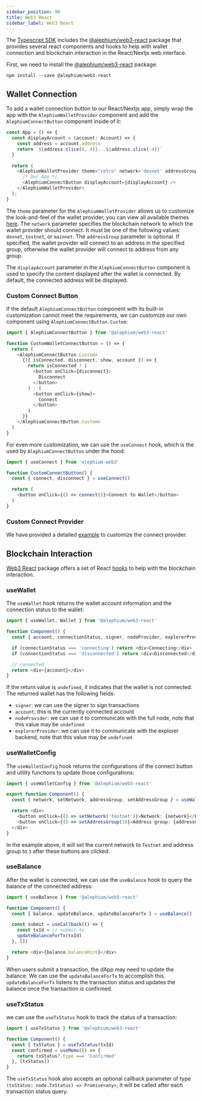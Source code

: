 ```yaml
---
sidebar_position: 90
title: Web3 React
sidebar_label: Web3 React
---
```


The [Typescript SDK](/sdk/getting-started) includes the
[@alephium/web3-react](https://www.npmjs.com/package/@alephium/web3-react)
package that provides several react components and hooks to help with
wallet connection and blockchain interaction in the React/Nextjs web
interface.

First, we need to install the
[@alephium/web3-react](https://www.npmjs.com/package/@alephium/web3-react)
package:

```shell
npm install --save @alephium/web3-react
```

## Wallet Connection

To add a wallet connection button to our React/Nextjs app, simply wrap
the app with the `AlephiumWalletProvider` component and add the
`AlephiumConnectButton` component inside of it:

```typescript
const App = () => {
  const displayAccount = (account: Account) => {
    const address = account.address
    return `${address.slice(0, 4)}...${address.slice(-4)}`
  }

  return (
    <AlephiumWalletProvider theme="retro" network='devnet' addressGroup=0>
      /* Our App */
      <AlephiumConnectButton displayAccount={displayAccount} />
    </AlephiumWalletProvider>
  );
}
```

The `theme` parameter for the `AlephiumWalletProvider` allows us to
customize the look-and-feel of the wallet provider, you can view all
available themes
[here](https://github.com/alephium/alephium-web3/blob/3640e46892c7d2f52942447f300d4b21c7166a0c/packages/web3-react/src/types.ts#L31). The
`network` parameter specifies the blockchain network to which the
wallet provider should connect. It must be one of the following
values: `devnet`, `testnet`, or `mainnet`. The `addressGroup`
parameter is optional. If specified, the wallet provider will connect
to an address in the specified group, otherwise the wallet provider
will connect to address from any group.

The `displayAccount` parameter in the `AlephiumConnectButton`
component is used to specify the content displayed after the wallet is
connected. By default, the connected address will be displayed.

### Custom Connect Button

If the default `AlephiumConnectButton` component with its built-in
customization cannot meet the requirements, we can customize our own
component using `AlephiumConnectButton.Custom`:

```typescript
import { AlephiumConnectButton } from '@alephium/web3-react'

function CustomWalletConnectButton = () => {
  return (
    <AlephiumConnectButton.Custom>
      {({ isConnected, disconnect, show, account }) => {
        return isConnected ? (
          <button onClick={disconnect}>
            Disconnect
          </button>
        ) : (
          <button onClick={show}>
            Connect
          </button>
        )
      }}
    </AlephiumConnectButton.Custom>
  )
}
```

For even more customization, we can use the `useConnect` hook, which is the
used by `AlephiumConnectButton` under the hood:

```typescript
import { useConnect } from 'alephium-web3'

function CustomConnectButton() {
  const { connect, disconnect } = useConnect()

  return (
    <button onClick={() => connect()}>Connect to Wallet</button>
  )
}
```

### Custom Connect Provider

We have provided a detailed
[example](https://github.com/alephium/ralph-example/tree/master/custom-connect-provider)
to customize the connect provider.

## Blockchain Interaction

[Web3 React](https://www.npmjs.com/package/@alephium/web3-react)
package offers a set of React
[hooks](https://legacy.reactjs.org/docs/hooks-intro.html) to help with
the blockchain interaction.

### useWallet

The `useWallet` hook returns the wallet account information and the
connection status to the wallet:

```typescript
import { useWallet, Wallet } from '@alephium/web3-react'

function Component() {
  const { account, connectionStatus, signer, nodeProvider, explorerProvider } = useWallet()

  if (connectionStatus === 'connecting') return <div>Connecting</div>
  if (connectionStatus === 'disconnected') return <div>Disconnected</div>

  // connected
  return <div>{account}</div>
}
```

If the return value is `undefined`, it indicates that the wallet is not connected. The returned wallet has the following fields:

- `signer`: we can use the signer to sign transactions
- `account`: this is the currently connected account
- `nodeProvider`: we can use it to communicate with the full node, note that this value may be `undefined`
- `explorerProvider`: we can use it to communicate with the explorer backend, note that this value may be `undefined`

### useWalletConfig

The `useWalletConfig` hook returns the configurations of the connect
button and utility functions to update those configurations:

```typescript
import { useWalletConfig } from '@alephium/web3-react'

export function Component() {
  const { network, setNetwork, addressGroup, setAddressGroup } = useWalletConfig()

  return <div>
    <button onClick={() => setNetwork('testnet')}>Network: {network}</button>
    <button onClick={() => setAddressGroup(3)}>Address group: {addressGroup}</button>
  </div>
}
```

In the example above, it will set the current network to `Testnet` and
address group to `3` after these buttons are clicked.

### useBalance

After the wallet is connected, we can use the `useBalance` hook to
query the balance of the connected address:

```typescript
import { useBalance } from '@alephium/web3-react'

function Component() {
  const { balance, updateBalance, updateBalanceForTx } = useBalance()

  const submit = useCallback(() => {
    const txId = // submit tx
    updateBalanceForTx(txId)
  }, [])

  return <div>{balance.balanceHint}</div>
}
```

When users submit a transaction, the dApp may need to update the
balance. We can use the `updateBalanceForTx` to accomplish
this. `updateBalanceForTx` listens to the transaction status and
updates the balance once the transaction is confirmed.

### useTxStatus

we can use the `useTxStatus` hook to track the status of a
transaction:

```typescript
import { useTxStatus } from '@alephium/web3-react'

function Component() {
  const { txStatus } = useTxStatus(txId)
  const confirmed = useMemo(() => {
    return txStatus?.type === 'Confirmed'
  }, [txStatus])
}
```

The `useTxStatus` hook also accepts an optional callback parameter of type `(txStatus: node.TxStatus) => Promise<any>`, it will be called after each transaction status query.
